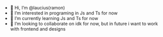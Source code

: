 - 👋 Hi, I’m @laucius(ramon)
- 👀 I’m interested in programing in Js and Ts for now
- 🌱 I’m currently learning Js and Ts for now
- 💞️ I’m looking to collaborate on idk for now, but in future i want to work with frontend and designs


<!---
rahto/rahto is a ✨ special ✨ repository because its `README.md` (this file) appears on your GitHub profile.
You can click the Preview link to take a look at your changes.
--->
